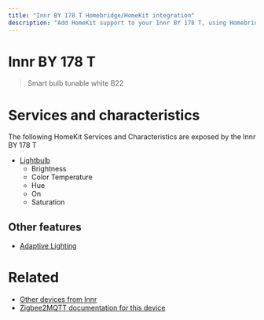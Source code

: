 ```yaml
---
title: "Innr BY 178 T Homebridge/HomeKit integration"
description: "Add HomeKit support to your Innr BY 178 T, using Homebridge, Zigbee2MQTT and homebridge-z2m."
---
```

<!---
This file has been GENERATED using src/docgen/docgen.ts
DO NOT EDIT THIS FILE MANUALLY!
-->
# Innr BY 178 T
> Smart bulb tunable white B22


# Services and characteristics
The following HomeKit Services and Characteristics are exposed by
the Innr BY 178 T

* [Lightbulb](../../light.md)
  * Brightness
  * Color Temperature
  * Hue
  * On
  * Saturation

## Other features
* [Adaptive Lighting](../../light.md)

# Related
* [Other devices from Innr](../index.md#innr)
* [Zigbee2MQTT documentation for this device](https://www.zigbee2mqtt.io/devices/BY_178_T.html)